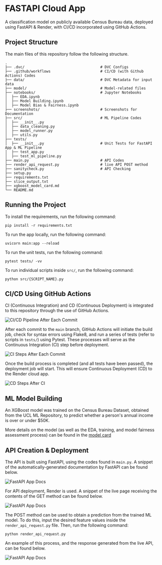 # FASTAPI Cloud App
A classification model on publicly available Census Bureau data, deployed using FastAPI & Render, with CI/CD incorporated using GitHub Actions.

## Project Structure
The main files of this repository follow the following structure.

    .
    ├── .dvc/                                   # DVC Configs
    ├── .github/workflows                       # CI/CD (with Github Actions) Codes
    ├── data/                                   # DVC Metadata for input data
    ├── model/                                  # Model-related files
    ├── notebooks/                              # Jupyter Notebooks 
    │  ├── EDA.ipynb
    │  ├── Model Building.ipynb
    │  ├── Model Bias & Fairness.ipynb
    ├── screenshots/                            # Screenshots for Documentation
    ├── src/                                    # ML Pipeline Codes                
    │  ├── __init__.py                                  
    │  ├── data_cleaning.py
    │  ├── model_runner.py
    │  ├── utils.py  
    ├── tests/                                             
    │  ├── __init__.py                          # Unit Tests for FastAPI App & ML Pipeline
    │  ├── test_app.py
    │  ├── test_ml_pipeline.py                                
    ├── main.py                                 # API Codes   
    ├── render_api_request.py                   # live API POST method                
    ├── sanitycheck.py                          # API Checking
    ├── setup.py
    ├── requirements.txt                      
    ├── slice_output.txt
    ├── xgboost_model_card.md
    └── README.md

## Running the Project
To install the requirements, run the following command:

    pip install -r requirements.txt

To run the app locally, run the following command:

    uvicorn main:app --reload

To run the unit tests, run the following command:

    pytest tests/ -vv

To run individual scripts inside `src/`, run the following command:

    python src/{SCRIPT_NAME}.py

## CI/CD Using GitHub Actions
CI (Continuous Integration) and CD (Continuous Deployment) is integrated to this repository through
the use of GitHub Actions.

![CI/CD Pipeline After Each Commit](https://github.com/Gianatmaja/fastapi-cloud-app/blob/main/screenshots/ci_cd.png)

After each commit to the `main` branch, GitHub Actions will initiate the build job, check for syntax errors using Flake8, and run a series of tests (refer to scripts in `tests/`) using Pytest. These processes will serve as the Continuous Integration (CI) step before deployment.

![CI Steps After Each Commit](https://github.com/Gianatmaja/fastapi-cloud-app/blob/main/screenshots/continuous_integration.png)

Once the build process is completed (and all tests have been passed), the deployment job will start. This will ensure Continuous
Deployment (CD) to the Render cloud app.

![CD Steps After CI](https://github.com/Gianatmaja/fastapi-cloud-app/blob/main/screenshots/continuous_deployment.png)

## ML Model Building
An XGBoost model was trained on the Census Bureau Dataset, obtained from the UCL ML Repository, to predict
whether a person's annual income is over or under $50K.

More details on the model (as well as the EDA, training, and model fairness assessment process) can be found in the [model card](https://github.com/Gianatmaja/fastapi-cloud-app/blob/main/xgboost_model_card.md)

## API Creation & Deployment
The API is built using FastAPI, using the codes found in `main.py`. A snippet of the automatically-generated documentation by FastAPI can be found below.

![FastAPI App Docs](https://github.com/Gianatmaja/fastapi-cloud-app/blob/main/screenshots/example.png)

For API deployment, Render is used. A snippet of the live page receiving the contents of the GET method can be found below.

![FastAPI App Docs](https://github.com/Gianatmaja/fastapi-cloud-app/blob/main/screenshots/live_get.png)

The POST method can be used to obtain a prediction from the trained ML model. To do this, input the desired feature values inside the `render_api_request.py` file. Then, run the following command:

    python render_api_request.py

An example of this process, and the response generated from the live API, can be found below.

![FastAPI App Docs](https://github.com/Gianatmaja/fastapi-cloud-app/blob/main/screenshots/live_post.png)